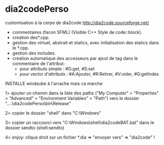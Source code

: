 ﻿# dia2codePerso
customisation à la cerpe de dia2code http://dia2code.sourceforge.net/
  - commentaires (facon SFML)  (Visible C++ Style de code::block).
  - creation des*.cpp.
  - gestion des virtuel, abstrait et statics, avec initialisation des statics dans le *.cpp.
  - gestion des includes.
  - creation automatique des accesseurs par ajout de tag dans le commentaire de l'attribut:
	- pour attributs simple : #G:get, #S:set
	- pour vector d'attributs : #A:Ajouter, #R:Retirer, #V:vider, #G:getIndex





INSTALLE windaube à l'arrache mais ca marche

	
1>	ajouter un chemin dans la liste des paths
			("My Computer" > "Properties" > "Advanced" > "Environment Variables" > "Path")
			vers le dossier "....\dia2codePerso\bin\Release\"
			
2> 	copier le dossier "shell" dans "C:\Windows\"

3>	copier un raccourci vers "C:\Windows\shell\dia2codeBAT.bat" dans le dossier sendto (shell:sendto)



4>	enjoy:	clique droit sur un fichier *.dia => "envoyer vers"  => "dia2code" !
